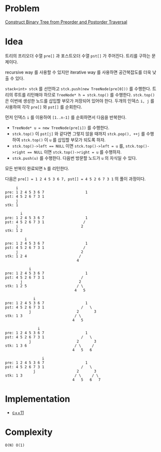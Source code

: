 # Problem

[Construct Binary Tree from Preorder and Postorder Traversal](https://leetcode.com/problems/construct-binary-tree-from-preorder-and-postorder-traversal/)

# Idea

트리의 프리오더 수열 `pre[]` 과 포스트오더 수열 `pst[]` 가 주어진다.
트리를 구하는 문제이다.

recursive way 를 사용할 수 있지만 iterative way 를 사용하면
공간복잡도를 더욱 낮출 수 있다.

`stack<int> stck` 를 선언하고 `stck.push(new TreeNode(pre[0]))` 를
수행한다. 트리의 루트를 리턴해야 하므로 `TreeNode* h = stck.top()` 를
수행한다.  `stck.top()` 은 이번에 생성한 노드를 삽입할 부모가 저장되어
있어야 한다.  두개의 인덱스 `i, j` 를 사용하여 각각 `pre[]` 와 `pst[]`
를 순회한다.

먼저 인덱스 `i` 를 이용하여 `[1..n-1]` 를 순회하면서 다음을 반복한다.

* `TreeNode* u = new TreeNode(pre[i])` 를 수행한다. 
* `stck.top()` 이 `pst[j]` 와 같다면 그렇지 않을 때까지 `stck.pop(),
  ++j` 를 수행하여 `stck.top()` 이 `u` 를 삽입할 부모가 되도록 하자.
* `stck.top()->left == NULL` 이면 `stck.top()->left = u` 를,
  `stck.top()->right == NULL` 이면 `stck.top()->right = u` 를
  수행하자.
* `stck.push(u)` 를 수행한다. 다음번 방문할 노드가 `u` 의 자식일 수
  있다.

모든 반복이 완료되면 `h` 를 리턴한다.

다음은 `pre[] = 1 2 4 5 3 6 7, pst[] = 4 5 2 6 7 3 1` 의 풀이
과정이다.

```
     i
pre: 1 2 4 5 3 6 7                   1
pst: 4 5 2 6 7 3 1
     j
stk: 1

       i
pre: 1 2 4 5 3 6 7                   1
pst: 4 5 2 6 7 3 1                  /
     j                             2
stk: 1 2

         i
pre: 1 2 4 5 3 6 7                   1
pst: 4 5 2 6 7 3 1                  /
     j                             2
stk: 1 2 4                        /
                                 4
                                 
           i
pre: 1 2 4 5 3 6 7                   1
pst: 4 5 2 6 7 3 1                 /
       j                          2
stk: 1 2 5                       / \
                                4   5

             i
pre: 1 2 4 5 3 6 7                   1
pst: 4 5 2 6 7 3 1                 /   \
           j                     2       3
stk: 1 3                        / \
                               4   5

               i
pre: 1 2 4 5 3 6 7                   1
pst: 4 5 2 6 7 3 1                 /   \
           j                     2       3
stk: 1 3 6                      / \     / 
                               4   5   6 

                 i
pre: 1 2 4 5 3 6 7                   1
pst: 4 5 2 6 7 3 1                 /   \
             j                   2       3
stk: 1 3                        / \     / \ 
                               4   5   6   7
```
  
# Implementation

* [c++11](a.cpp)

# Complexity

```
O(N) O(1)
```
